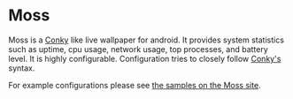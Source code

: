 Moss
====

Moss is a [Conky][conky] like live wallpaper for android. It provides system statistics
such as uptime, cpu usage, network usage, top processes, and battery level.
It is highly configurable. Configuration tries to closely follow [Conky's][conky] syntax. 

For example configurations please see [the samples on the Moss site][samples].

[conky]: http://www.conky.com
[samples]: http://teneighty.github.com/moss/samples.html
